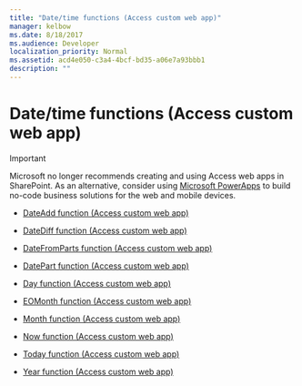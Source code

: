 ```yaml
---
title: "Date/time functions (Access custom web app)" 
manager: kelbow
ms.date: 8/18/2017
ms.audience: Developer 
localization_priority: Normal
ms.assetid: acd4e050-c3a4-4bcf-bd35-a06e7a93bbb1
description: ""
---
```


# Date/time functions (Access custom web app)

> [!IMPORTANT]
> Microsoft no longer recommends creating and using Access web apps in SharePoint. As an alternative, consider using [Microsoft PowerApps](https://powerapps.microsoft.com/en-us/) to build no-code business solutions for the web and mobile devices. 


- [DateAdd function (Access custom web app)](dateadd-function-access-custom-web-app.md)
    
- [DateDiff function (Access custom web app)](datediff-function-access-custom-web-app.md)
    
- [DateFromParts function (Access custom web app)](datefromparts-function-access-custom-web-app.md)
    
- [DatePart function (Access custom web app)](datepart-function-access-custom-web-app.md)
    
- [Day function (Access custom web app)](day-function-access-custom-web-app.md)
    
- [EOMonth function (Access custom web app)](eomonth-function-access-custom-web-app.md)
    
- [Month function (Access custom web app)](month-function-access-custom-web-app.md)
    
- [Now function (Access custom web app)](now-function-access-custom-web-app.md)
    
- [Today function (Access custom web app)](today-function-access-custom-web-app.md)
    
- [Year function (Access custom web app)](year-function-access-custom-web-app.md)
    

